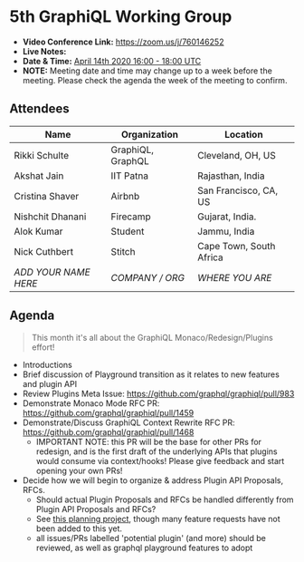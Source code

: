 # 5th GraphiQL Working Group

- **Video Conference Link:** https://zoom.us/j/760146252
- **Live Notes:**
- **Date & Time:** [April 14th 2020 16:00 - 18:00 UTC](https://www.timeanddate.com/worldclock/meetingdetails.html?year=2020&month=4&day=14&hour=16&min=0&sec=0&p1=224&p2=179&p3=136&p4=37&p5=239&p6=101&p7=152)
- **NOTE:** Meeting date and time may change up to a week before the meeting. Please check the agenda the week of the meeting to confirm.

## Attendees

<!-- NOTE: because we expect you to use github UI to add to this document, we ignore prettier for attendees and agenda section. this will prevent CI breakages if you accidentally add extra whitespace, etc. enjoy!-->
<!-- prettier-ignore-start -->


| Name                 | Organization      | Location                |
| -------------------- | ----------------- | ------------------------|
| Rikki Schulte        | GraphiQL, GraphQL | Cleveland, OH, US       |
| Akshat Jain          | IIT Patna         | Rajasthan, India        |
| Cristina Shaver      | Airbnb            | San Francisco, CA, US   |
| Nishchit Dhanani     | Firecamp          | Gujarat, India.         |
| Alok Kumar           | Student           | Jammu, India            |
| Nick Cuthbert        | Stitch            | Cape Town, South Africa |
| _ADD YOUR NAME HERE_ | _COMPANY / ORG_   | _WHERE YOU ARE_         |

## Agenda

> This month it's all about the GraphiQL Monaco/Redesign/Plugins effort!

- Introductions
- Brief discussion of Playground transition as it relates to new features and plugin API
- Review Plugins Meta Issue: https://github.com/graphql/graphiql/pull/983
- Demonstrate Monaco Mode RFC PR: https://github.com/graphql/graphiql/pull/1459
- Demonstrate/Discuss GraphiQL Context Rewrite RFC PR: https://github.com/graphql/graphiql/pull/1468
  - IMPORTANT NOTE: this PR will be the base for other PRs for redesign, and is the first draft of the underlying APIs that plugins would consume via context/hooks! Please give feedback and start opening your own PRs!
- Decide how we will begin to organize & address Plugin API Proposals, RFCs.
  - Should actual Plugin Proposals and RFCs be handled differently from Plugin API Proposals and RFCs?
  - See [this planning project](https://github.com/graphql/graphiql/projects/10), though many feature requests have not been added to this yet.
  - all issues/PRs labelled 'potential plugin' (and more) should be reviewed, as well as graphql playground features to adopt

<!-- prettier-ignore-end -->
